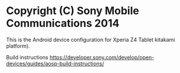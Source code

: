 Copyright (C) Sony Mobile Communications 2014
=============================================

This is the Android device configuration for Xperia Z4 Tablet kitakami platform).

Build instructions
https://developer.sony.com/develop/open-devices/guides/aosp-build-instructions/
